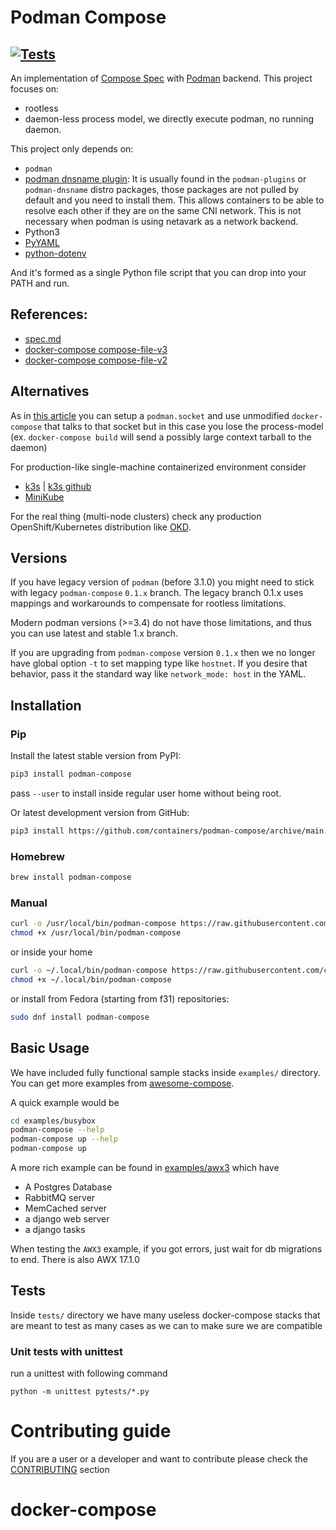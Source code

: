 # Podman Compose
## [![Tests](https://github.com/containers/podman-compose/actions/workflows/test.yml/badge.svg)](https://github.com/containers/podman-compose/actions/workflows/test.yml)

An implementation of [Compose Spec](https://compose-spec.io/) with [Podman](https://podman.io/) backend.
This project focuses on:

* rootless
* daemon-less process model, we directly execute podman, no running daemon.

This project only depends on:

* `podman`
* [podman dnsname plugin](https://github.com/containers/dnsname): It is usually found in
  the `podman-plugins` or `podman-dnsname` distro packages, those packages are not pulled
  by default and you need to install them. This allows containers to be able to resolve
  each other if they are on the same CNI network. This is not necessary when podman is using
  netavark as a network backend.
* Python3
* [PyYAML](https://pyyaml.org/)
* [python-dotenv](https://pypi.org/project/python-dotenv/)

And it's formed as a single Python file script that you can drop into your PATH and run.

## References:

* [spec.md](https://github.com/compose-spec/compose-spec/blob/master/spec.md)
* [docker-compose compose-file-v3](https://docs.docker.com/compose/compose-file/compose-file-v3/)
* [docker-compose compose-file-v2](https://docs.docker.com/compose/compose-file/compose-file-v2/)

## Alternatives

As in [this article](https://fedoramagazine.org/use-docker-compose-with-podman-to-orchestrate-containers-on-fedora/) you can setup a `podman.socket` and use unmodified `docker-compose` that talks to that socket but in this case you lose the process-model (ex. `docker-compose build` will send a possibly large context tarball to the daemon)

For production-like single-machine containerized environment consider

- [k3s](https://k3s.io) | [k3s github](https://github.com/rancher/k3s)
- [MiniKube](https://minikube.sigs.k8s.io/)

For the real thing (multi-node clusters) check any production
OpenShift/Kubernetes distribution like [OKD](https://www.okd.io/).

## Versions

If you have legacy version of `podman` (before 3.1.0) you might need to stick with legacy `podman-compose` `0.1.x` branch.
The legacy branch 0.1.x uses mappings and workarounds to compensate for rootless limitations.

Modern podman versions (>=3.4) do not have those limitations, and thus you can use latest and stable 1.x branch.

If you are upgrading from `podman-compose` version `0.1.x` then we no longer have global option `-t` to set mapping type
like `hostnet`. If you desire that behavior, pass it the standard way like `network_mode: host` in the YAML.


## Installation

### Pip

Install the latest stable version from PyPI:

```bash
pip3 install podman-compose
```

pass `--user` to install inside regular user home without being root.

Or latest development version from GitHub:

```bash
pip3 install https://github.com/containers/podman-compose/archive/main.tar.gz
```

### Homebrew

```bash
brew install podman-compose
```

### Manual

```bash
curl -o /usr/local/bin/podman-compose https://raw.githubusercontent.com/containers/podman-compose/main/podman_compose.py
chmod +x /usr/local/bin/podman-compose
```

or inside your home

```bash
curl -o ~/.local/bin/podman-compose https://raw.githubusercontent.com/containers/podman-compose/main/podman_compose.py
chmod +x ~/.local/bin/podman-compose
```

or install from Fedora (starting from f31) repositories:

```bash
sudo dnf install podman-compose
```

## Basic Usage

We have included fully functional sample stacks inside `examples/` directory.
You can get more examples from [awesome-compose](https://github.com/docker/awesome-compose).

A quick example would be

```bash
cd examples/busybox
podman-compose --help
podman-compose up --help
podman-compose up
```

A more rich example can be found in [examples/awx3](examples/awx3)
which have

- A Postgres Database
- RabbitMQ server
- MemCached server
- a django web server
- a django tasks


When testing the `AWX3` example, if you got errors, just wait for db migrations to end.
There is also AWX 17.1.0

## Tests

Inside `tests/` directory we have many useless docker-compose stacks
that are meant to test as many cases as we can to make sure we are compatible

### Unit tests with unittest
run a unittest with following command

```shell
python -m unittest pytests/*.py
```

# Contributing guide

If you are a user or a developer and want to contribute please check the [CONTRIBUTING](CONTRIBUTING.md) section
# docker-compose
